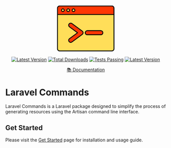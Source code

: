 <div align="center">
	<p><img src="../src/.vuepress/public/images/hero.png" alt="Laravel Commands Logo" width="180"></p>
    <p align="center">
        <a href="https://packagist.org/packages/ddr/laravel-commands"><img alt="Latest Version" src="https://img.shields.io/static/v1?label=laravel&message=%E2%89%A59.0&color=0078BE&logo=laravel&style=flat-square"></a>
        <a href="https://packagist.org/packages/ddr/laravel-commands"><img alt="Total Downloads" src="https://img.shields.io/packagist/dt/ddr/laravel-commands"></a>
        <a href="https://github.com/danie1net0/laravel-commands/actions"><img alt="Tests Passing" src="https://img.shields.io/github/actions/workflow/status/danie1net0/laravel-commands/run-tests.yml?branch=master&label=tests" /></a>
        <a href="https://packagist.org/packages/ddr/laravel-commands"><img alt="Latest Version" src="https://img.shields.io/packagist/v/ddr/laravel-commands"></a>
    </p>
    <a href="https://danie1net0.github.io/laravel-commands-doc/" target="_blank">📚 Documentation</a> 
</div>

# Laravel Commands

Laravel Commands is a Laravel package designed to simplify the process of generating resources using the Artisan command line interface.


## Get Started

Please visit the [Get Started](https://danie1net0.github.io/laravel-commands-doc/guide) page for installation and usage guide.
